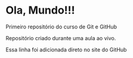 # Ola, Mundo!!!
 Primeiro repositório do curso de Git e GitHub

 Repositório criado durante uma aula ao vivo.

Essa linha foi adicionada direto no site do GitHub
